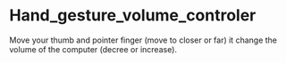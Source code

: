 # Hand_gesture_volume_controler
Move your thumb and pointer finger (move to closer or far) it change the volume of the computer (decree or increase).
